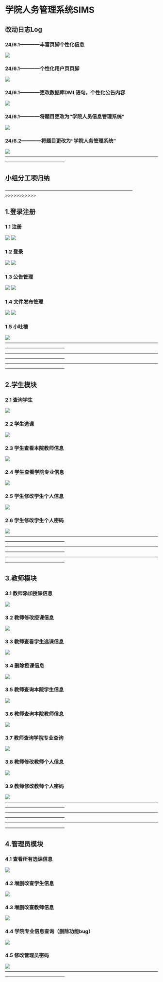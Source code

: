 # 学院人务管理系统SIMS
## 改动日志Log
### 24/6.1————丰富页脚个性化信息
![](README_files/4.jpg)
### 24/6.1————个性化用户页页脚
![](README_files/1.png)
### 24/6.1————更改数据库DML语句，个性化公告内容
![](README_files/2.png)
### 24/6.1————将题目更改为“学院人员信息管理系统”
![](README_files/3.png)
### 24/6.2————将题目更改为“学院人务管理系统”
![](README_files/1.jpg)
——————————————————————————————————————————————————
## 小组分工项归纳
——————————————————————————————>>>>>>>>>>>
##  1.登录注册
### 1.1 注册
![](README_files/23.jpg)
![](README_files/24.jpg)
### 1.2 登录
![](README_files/25.jpg)
![](README_files/26.jpg)
### 1.3 公告管理
![](README_files/46.jpg)
![](README_files/47.jpg)
### 1.4 文件发布管理
![](README_files/48.jpg)
![](README_files/49.jpg)
### 1.5 小吐槽
![](README_files/51.jpg)
——————————————————————————————————————————————————
——————————————————————————————————————————————————
——————————————————————————————————————————————————
##  2.学生模块
### 2.1 查询学生
![](README_files/27.jpg)
### 2.2 学生选课
![](README_files/28.jpg)
### 2.3 学生查看本院教师信息
![](README_files/29.jpg)
### 2.4 学生查看学院专业信息
![](README_files/31.jpg)
### 2.5 学生修改学生个人信息
![](README_files/32.jpg)
### 2.6 学生修改学生个人密码
![](README_files/33.jpg)
——————————————————————————————————————————————————
——————————————————————————————————————————————————
——————————————————————————————————————————————————
##  3.教师模块
### 3.1 教师添加授课信息
![](README_files/34.jpg)
### 3.2 教师修改授课信息
![](README_files/35.jpg)
### 3.3 教师查看学生选课信息
![](README_files/36.jpg)
### 3.4 删除授课信息
![](README_files/37.jpg)
### 3.5 教师查询本院学生信息
![](README_files/38.jpg)
### 3.6 教师查询本院教师信息
![](README_files/39.jpg)
### 3.7 教师查询学院专业查询
![](README_files/40.jpg)
### 3.8 教师修改教师个人信息
![](README_files/41.jpg)
### 3.9 教师修改教师个人密码
![](README_files/42.jpg)
——————————————————————————————————————————————————
——————————————————————————————————————————————————
——————————————————————————————————————————————————
##  4.管理员模块
### 4.1 查看所有选课信息
![](README_files/43.jpg)
### 4.2 增删改查学生信息
![](README_files/45.jpg)
### 4.3 增删改查教师信息
![](README_files/30.jpg)
### 4.4 学院专业信息查询（删除功能bug）
![](README_files/44.jpg)
### 4.5 修改管理员密码
![](README_files/50.jpg)
——————————————————————————————————————————————————















<!-- ## 小组分工项归纳（）
### 目录：
### 1.管理员模块
#### 1.1 登录页面
#### 1.2 功能
#### 1.3 数据库
#### 1.4 相关代码
——————————————————————————————————————————————————
### 2.老师模块
#### 2.1 登录页面
#### 2.2 功能
#### 2.3 数据库
#### 2.4 相关代码
——————————————————————————————————————————————————
### 3.学生模块
#### 3.1 登录页面
#### 3.2 功能
#### 3.3 数据库
#### 3.4 相关代码
——————————————————————————————————————————————————
### 4.后端逻辑
#### src代码 部分1
#### src代码 部分2
——————————————————————————————————————————————————
### 5.前端页面
#### 前端代码部分
——————————————————————————————————————————————————
### 6.数据库部分
#### 6.1 mysql语句的编写
#### 6.2 数据库的连接
——————————————————————————————————————————————————
### 7.登录注册界面模块
#### 7.1 登录界面
#### 7.2 注册界面
#### 7.3 找回密码
——————————————————————————————————————————————————
### 8.文件上传？？？？
——————————————————————————————————————————————————
### 详细介绍：
### 1.管理员模块
#### 1.1 登录页面
![登录页面](README_files/2.jpg)
#### 1.2 功能
![功能](README_files/3.jpg)
#### 1.3 数据库
![数据库](README_files/5.jpg)
#### 1.4 相关代码
![相关代码](README_files/14.jpg)
——————————————————————————————————————————————————
### 2.老师模块
#### 2.1 登录页面
![登录页面](README_files/8.jpg)
#### 2.2 功能
![功能](README_files/10.jpg)
#### 2.3 数据库
![数据库](README_files/7.jpg)
#### 2.4 相关代码
![相关代码](README_files/15.jpg)
——————————————————————————————————————————————————
### 3.学生模块
#### 3.1 登录页面
![登录页面](README_files/12.jpg)
#### 3.2 功能
![功能](README_files/13.jpg)
#### 3.3 数据库
![数据库](README_files/11.jpg)
#### 3.4 相关代码
![相关代码](README_files/16.jpg)
——————————————————————————————————————————————————
### 4.后端逻辑
#### src代码 部分1
![src代码 部分1](README_files/17.jpg)
#### src代码 部分2
![src代码 部分2](README_files/18.jpg)
——————————————————————————————————————————————————
### 5.前端页面
#### 前端代码部分
![前端代码部分](README_files/19.jpg)
——————————————————————————————————————————————————
### 6.数据库部分
#### 6.1 mysql语句的编写
![mysql语句的编写](README_files/21.jpg)
#### 6.2 数据库的连接
![数据库的连接](README_files/22.jpg)
——————————————————————————————————————————————————
### 7.登录注册界面模块
#### 7.1 登录界面
![登录界面](README_files/6.jpg)
#### 7.2 注册界面
![注册界面](README_files/9.jpg)
#### 7.3 找回密码
![找回密码](README_files/20.jpg)
——————————————————————————————————————————————————
### 8.文件上传？？？？
——————————————————————————————————————————————————
tips：如果出现“成功除了努力之外没有其他诀窍”，可能是没有相应的权限访问该界面
 -->